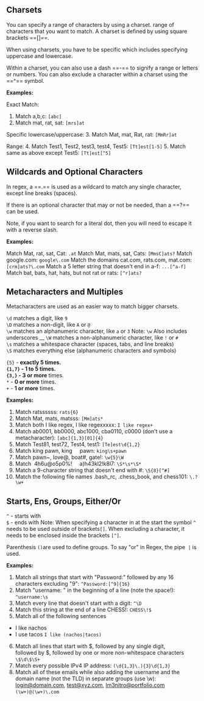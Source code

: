 ## Charsets

You can specify a range of characters by using a charset. range of characters that you want to match. A charset is defined by using square brackets ==[]==. 

When using charsets, you have to be specific which includes specifying uppercase and lowercase. 

Within a charset, you can also use a dash ==-== to signify a range or letters or numbers. You can also exclude a character within a charset using the ==^== symbol. 

**Examples:** 

Exact Match:
1. Match a,b,c: `[abc]`
2. Match mat, rat, sat: `[mrs]at`

Specific lowercase/uppercase:
3. Match Mat, mat, Rat, rat: `[MmRr]at `

Range:
4. Match Test1, Test2, test3, test4, Test5: `[Tt]est[1-5]`
5. Match same as above except Test5: `[Tt]est[^5]`

## Wildcards and Optional Characters

In regex, a ==.== is used as a wildcard to match any single character, except line breaks (spaces). 

If there is an optional character that may or not be needed, than a ==?== can be used. 

Note, if you want to search for a literal dot, then you will need to escape it with a reverse slash. 

**Examples:**

Match Mat, rat, sat, Cat: `.at`
Match Mat, mats, sat, Cats: `[MmsC]ats?`
Match google.com: `google\.com`
Match the domains cat.com, rats.com, mat.com: `[crm]ats?\.com`
Match a 5 letter string that doesn't end in a-f: `...[^a-f]`
Match bat, bats, hat, hats, but not rat or rats: `[^r]ats?`

## Metacharacters and Multiples

Metacharacters are used as an easier way to match bigger charsets. 

`\d` matches a digit, like `9`  
`\D` matches a non-digit, like `A` or `@`  
`\w` matches an alphanumeric character, like `a` or `3` 
Note: `\w` Also includes underscores __
`\W` matches a non-alphanumeric character, like `!` or `#`  
`\s` matches a whitespace character (spaces, tabs, and line breaks)  
`\S` matches everything else (alphanumeric characters and symbols)


`{5}` - **exactly 5 times.  
`{1,7}` - 1 to 5 times.  
`{3,}` - 3 or more** times.  
`*` - **0 or more** times.  
`+` - **1 or more** times.

**Examples:**

1. Match ratssssss: `rats{6}`
2. Match Mat, mats, matsss: `[Mm]ats*`
3. Match both I like regex, I like regexxxxx: `I like regex+`
4. Match ab0001, bb0000, abc1000, cba0110, c0000 (don't use a metacharacter):
`[abc]{1,3}[01]{4}`
5. Match Test81, test72, Test4, test1: `[Te]est\d{1,2}`
6. Match king pawn, king     pawn: `king\s+pawn`
7. Match pawn~, love@, boat#, gate!: `\w{5}\W`
8. Match  4h6u@o5p0%!     a)h43kl2!k8l7: `\S*\s*\S*`
9. Match a 9-character string that doesn't end with #: `\S{8}[^#]`
10. Match the following file names .bash_rc, .chess_book, and chess101: `\.?\w+`

## Starts, Ens, Groups, Either/Or

`^` - starts with  
`$` - ends with
Note: When specifying a character in at the start the symbol `^` needs to be used outside of brackets`[]`. When excluding a character, it needs to be enclosed inside the brackets `[^]`. 

Parenthesis `()`are used to define groups. To say "or" in Regex, the pipe  `|` is used. 

**Examples:**

1. Match all strings that start with "Password:" followed by any 16 characters excluding "9": `^Password:[^9]{16}`
2. Match "username: " in the beginning of a line (note the space!): `^username:\s`
3.  Match every line that doesn't start with a digit: `^\D`
4. Match this string at the end of a line CHESS!: `CHESS\!$`
5. Match all of the following sentences
- I like nachos
- I use tacos
  `I like (nachos|tacos)`
6. Match all lines that start with $, followed by any single digit,  
followed by $, followed by one or more non-whitespace characters
`\$\d\$\S+`
7. Match every possible IPv4 IP address: `(\d{1,3}\.){3}\d{1,3}`
8. Match all of these emails while also adding the username and the domain name (not the TLD) in separate groups (use \w): login@domain.com, test@xyz.com, lm3nitro@portfolio.com
`(\w+)@(\w+)\.com`

